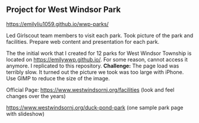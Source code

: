 ## Project for West Windsor Park 

https://emilyliu1059.github.io/wwp-parks/

Led Girlscout team members to visit each park. Took picture of the park and facilities. Prepare web content and presentation for each park. 

The the initial work that I created for 12 parks for West Windsor Township is located on https://emilywwp.github.io/. For some reason, cannot access it anymore.  I replicated to this repository.
**Challenge:** The page load was terribly slow. It turned out the picture we took was too large with iPhone. Use GIMP to reduce the size of the image. 




Official Page: 
https://www.westwindsornj.org/facilities  (look and feel changes over the years)

https://www.westwindsornj.org/duck-pond-park  (one sample park page with slideshow)



